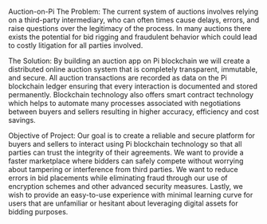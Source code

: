 Auction-on-Pi
The Problem: The current system of auctions involves relying on a third-party intermediary, who can often times cause delays, errors, and raise questions over the legitimacy of the process. In many auctions there exists the potential for bid rigging and fraudulent behavior which could lead to costly litigation for all parties involved.

The Solution: By building an auction app on Pi blockchain we will create a distributed online auction system that is completely transparent, immutable, and secure. All auction transactions are recorded as data on the Pi blockchain ledger ensuring that every interaction is documented and stored permanently. Blockchain technology also offers smart contract technology which helps to automate many processes associated with negotiations between buyers and sellers resulting in higher accuracy, efficiency and cost savings.

Objective of Project: Our goal is to create a reliable and secure platform for buyers and sellers to interact using Pi blockchain technology so that all parties can trust the integrity of their agreements. We want to provide a faster marketplace where bidders can safely compete without worrying about tampering or interference from third parties. We want to reduce errors in bid placements while eliminating fraud through our use of encryption schemes and other advanced security measures. Lastly, we wish to provide an easy-to-use experience with minimal learning curve for users that are unfamiliar or hesitant about leveraging digital assets for bidding purposes.
